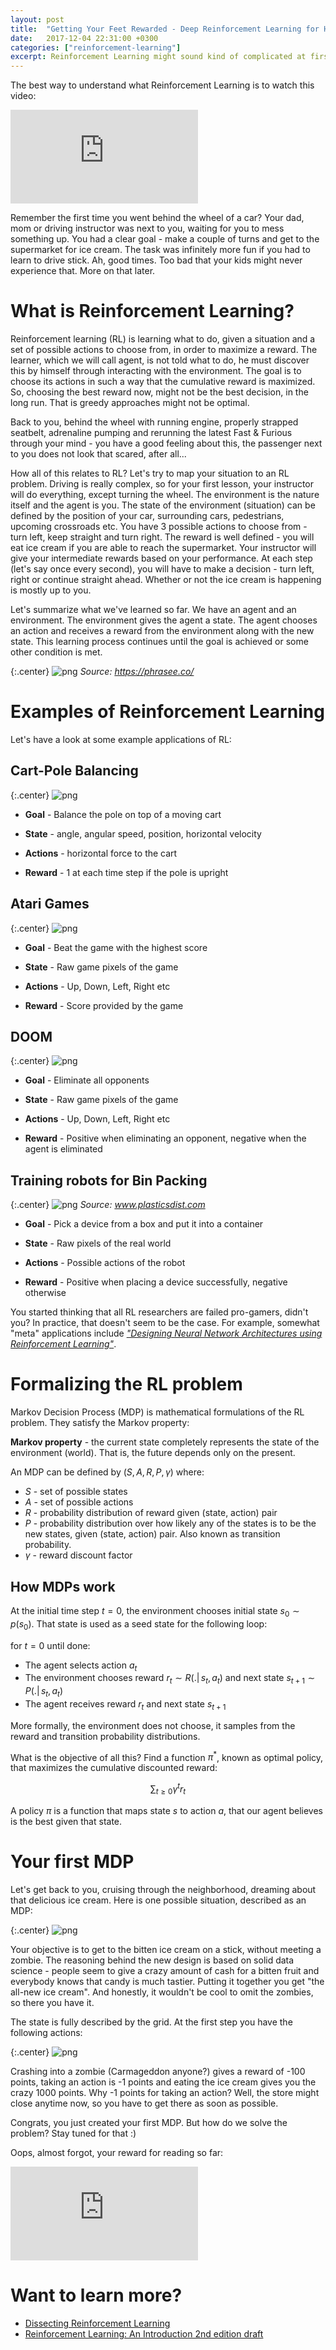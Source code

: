 ```yaml
---
layout: post
title:  "Getting Your Feet Rewarded - Deep Reinforcement Learning for Hackers (Part 0)"
date:   2017-12-04 22:31:00 +0300
categories: ["reinforcement-learning"]
excerpt: Reinforcement Learning might sound kind of complicated at first, but demystifying it can be a really fun way to learn more about Deep Learning (yes, Neural Networks), Markov Chains and Bayesian methods. Do you accept the challenge?
---
```


The best way to understand what Reinforcement Learning is to watch this video:

<div class="center">
    <iframe src="https://www.youtube.com/embed/0DQjCPBZaUk" frameborder="0" allowfullscreen></iframe>
</div>

Remember the first time you went behind the wheel of a car? Your dad, mom or driving instructor was next to you, waiting for you to mess something up. You had a clear goal - make a couple of turns and get to the supermarket for ice cream. The task was infinitely more fun if you had to learn to drive stick. Ah, good times. Too bad that your kids might never experience that. More on that later.

# What is Reinforcement Learning?

Reinforcement learning (RL) is learning what to do, given a situation and a set of possible actions to choose from, in order to maximize a reward. The learner, which we will call agent, is not told what to do, he must discover this by himself through interacting with the environment. The goal is to choose its actions in such a way that the cumulative reward is maximized. So, choosing the best reward now, might not be the best decision, in the long run. That is greedy approaches might not be optimal.

Back to you, behind the wheel with running engine, properly strapped seatbelt, adrenaline pumping and rerunning the latest Fast & Furious through your mind - you have a good feeling about this, the passenger next to you does not look that scared, after all...

How all of this relates to RL? Let's try to map your situation to an RL problem. Driving is really complex, so for your first lesson, your instructor will do everything, except turning the wheel. The environment is the nature itself and the agent is you. The state of the environment (situation) can be defined by the position of your car, surrounding cars, pedestrians, upcoming crossroads etc. You have 3 possible actions to choose from - turn left, keep straight and turn right. The reward is well defined - you will eat ice cream if you are able to reach the supermarket. Your instructor will give your intermediate rewards based on your performance. At each step (let's say once every second), you will have to make a decision - turn left, right or continue straight ahead. Whether or not the ice cream is happening is mostly up to you.

Let's summarize what we've learned so far. We have an agent and an environment. The environment gives the agent a state. The agent chooses an action and receives a reward from the environment along with the new state. This learning process continues until the goal is achieved or some other condition is met.

{:.center}
![png]({{site.url}}/assets/17.rl_for_hackers_part_0_files/reinforcement_learning.png)
*Source: https://phrasee.co/*

# Examples of Reinforcement Learning

Let's have a look at some example applications of RL:

## Cart-Pole Balancing

{:.center}
![png]({{site.url}}/assets/17.rl_for_hackers_part_0_files/cart_pole.png)

- **Goal** - Balance the pole on top of a moving cart <br/>

- **State** - angle, angular speed, position, horizontal velocity
- **Actions** - horizontal force to the cart
- **Reward** - 1 at each time step if the pole is upright

## Atari Games

{:.center}
![png]({{site.url}}/assets/17.rl_for_hackers_part_0_files/atari.png)

- **Goal** - Beat the game with the highest score <br/>

- **State** - Raw game pixels of the game
- **Actions** - Up, Down, Left, Right etc
- **Reward** - Score provided by the game

## DOOM

{:.center}
![png]({{site.url}}/assets/17.rl_for_hackers_part_0_files/doom.png)

- **Goal** - Eliminate all opponents <br/>

- **State** - Raw game pixels of the game
- **Actions** - Up, Down, Left, Right etc
- **Reward** - Positive when eliminating an opponent, negative when the agent is eliminated

## Training robots for Bin Packing

{:.center}
![png]({{site.url}}/assets/17.rl_for_hackers_part_0_files/robot_arm.png)
*Source: www.plasticsdist.com*

- **Goal** - Pick a device from a box and put it into a container <br/>

- **State** - Raw pixels of the real world
- **Actions** - Possible actions of the robot
- **Reward** - Positive when placing a device successfully, negative otherwise

You started thinking that all RL researchers are failed pro-gamers, didn't you? In practice, that doesn't seem to be the case. For example, somewhat "meta" applications include *["Designing Neural Network Architectures using Reinforcement Learning"](https://arxiv.org/abs/1611.02167)*.

# Formalizing the RL problem

Markov Decision Process (MDP) is mathematical formulations of the RL problem. They satisfy the Markov property:

**Markov property** - the current state completely represents the state of the environment (world). That is, the future depends only on the present.

An MDP can be defined by $(S, A, R, P, \gamma)$ where:

- $S$ - set of possible states
- $A$ - set of possible actions
- $R$ - probability distribution of reward given (state, action) pair
- $P$ - probability distribution over how likely any of the states is to be the new states, given (state, action) pair. Also known as transition probability.
- $\gamma$ - reward discount factor

## How MDPs work

At the initial time step $t=0$, the environment chooses initial state $s_0 \sim p(s_0)$. That state is used as a seed state for the following loop:

for $t=0$ until done:
 - The agent selects action $a_t$
 - The environment chooses reward $r_t \sim R(. \vert\, s_t, a_t)$ and next state $s_{t + 1} \sim P(. \vert\, s_t, a_t)$
 - The agent receives reward $r_t$ and next state $s_{t + 1}$
 
More formally, the environment does not choose, it samples from the reward and transition probability distributions.

What is the objective of all this? Find a function $\pi^*$, known as optimal policy, that maximizes the cumulative discounted reward: 

$$\sum_{t \geq 0}\gamma^t r_t$$

A policy $\pi$ is a function that maps state $s$ to action $a$, that our agent believes is the best given that state.

# Your first MDP

Let's get back to you, cruising through the neighborhood, dreaming about that delicious ice cream. Here is one possible situation, described as an MDP:

{:.center}
![png]({{site.url}}/assets/17.rl_for_hackers_part_0_files/drive_grid_world.png)

Your objective is to get to the bitten ice cream on a stick, without meeting a zombie. The reasoning behind the new design is based on solid data science - people seem to give a crazy amount of cash for a bitten fruit and everybody knows that candy is much tastier. Putting it together you get "the all-new ice cream". And honestly, it wouldn't be cool to omit the zombies, so there you have it.

The state is fully described by the grid. At the first step you have the following actions:

{:.center}
![png]({{site.url}}/assets/17.rl_for_hackers_part_0_files/drive_grid_world_actions.png)

Crashing into a zombie (Carmageddon anyone?) gives a reward of -100 points, taking an action is -1 points and eating the ice cream gives you the crazy 1000 points. Why -1 points for taking an action? Well, the store might close anytime now, so you have to get there as soon as possible.

Congrats, you just created your first MDP. But how do we solve the problem? Stay tuned for that :)

Oops, almost forgot, your reward for reading so far:

<div class="center">
    <iframe src="https://www.youtube.com/embed/HjoEN6Ocfgs" frameborder="0" allowfullscreen></iframe>
</div>

# Want to learn more?

- [Dissecting Reinforcement Learning](https://mpatacchiola.github.io/blog/2016/12/09/dissecting-reinforcement-learning.html) <br/>
- [Reinforcement Learning: An Introduction 2nd edition draft](http://incompleteideas.net/book/bookdraft2017nov5.pdf)
